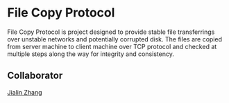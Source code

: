# File Copy Protocol 
File Copy Protocol is project designed to provide stable file transferrings over unstable networks and potentially corrupted disk. The files are copied from server machine to client machine over TCP protocol and checked at multiple steps along the way for integrity and consistency. 

## Collaborator  
[Jialin Zhang](https://github.com/jiake3109/)
